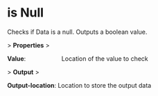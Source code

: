 # is Null

Checks if Data is a null. Outputs a boolean value.

&gt; **Properties**
&gt; 

**Value**:                     Location of the value to check

&gt; **Output**
&gt; 

**Output-location**: Location to store the output data